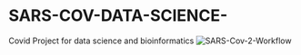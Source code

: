 # SARS-COV-DATA-SCIENCE-
Covid Project for data science and bioinformatics 
![SARS-Cov-2-Workflow](https://user-images.githubusercontent.com/61587650/192600575-14bbdd9c-467f-4073-9904-0848196c4e93.png)
